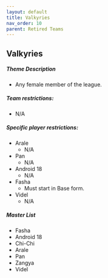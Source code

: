 ```yaml
---
layout: default
title: Valkyries
nav_order: 10
parent: Retired Teams
---
```

## Valkyries

##### Theme Description
- Any female member of the league.

##### Team restrictions:
  - N/A

##### Specific player restrictions:

- Arale
  - N/A
- Pan
  - N/A 
- Android 18
  - N/A 
- Fasha
  - Must start in Base form.
- Videl
  - N/A
  
##### Master List
- Fasha
- Android 18
- Chi-Chi
- Arale
- Pan
- Zangya
- Videl
